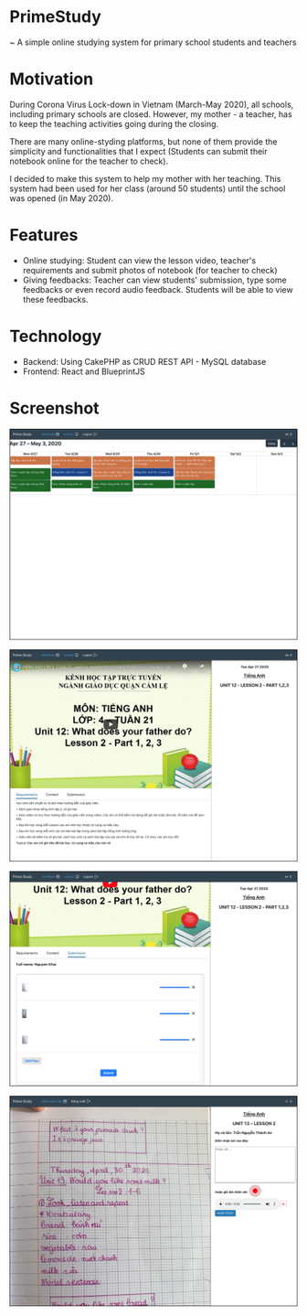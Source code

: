# PrimeStudy

~ A simple online studying system for primary school students and teachers

# Motivation

During Corona Virus Lock-down in Vietnam (March-May 2020), all schools, including primary schools are closed. However, my mother - a teacher, has to keep the teaching activities going during the closing.

There are many online-styding platforms, but none of them provide the simplicity and functionalities that I expect (Students can submit their notebook online for the teacher to check).

I decided to make this system to help my mother with her teaching. This system had been used for her class (around 50 students) until the school was opened (in May 2020).

# Features

- Online studying: Student can view the lesson video, teacher's requirements and submit photos of notebook (for teacher to check)
- Giving feedbacks: Teacher can view students' submission, type some feedbacks or even record audio feedback. Students will be able to view these feedbacks.

# Technology
- Backend: Using CakePHP as CRUD REST API - MySQL database
- Frontend: React and BlueprintJS

# Screenshot

![schedule](docs/screenshot_schedule.png)

![lesson](docs/screenshot_lesson.png)

![submission](docs/screenshot_submission.png)

![feedback](docs/screenshot_feedback.png)
